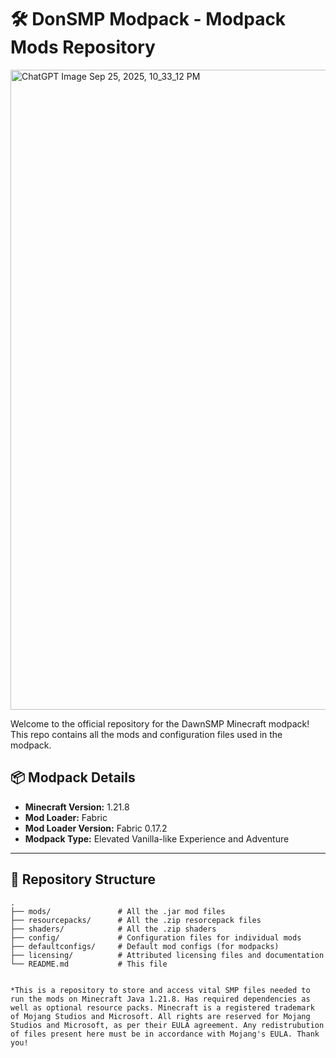 # 🛠️ DonSMP Modpack - Modpack Mods Repository

<img width="1536" height="1024" alt="ChatGPT Image Sep 25, 2025, 10_33_12 PM" src="https://github.com/user-attachments/assets/bd2e5ff1-ad0a-4f0b-9faf-2f7dd1e2de04" />

Welcome to the official repository for the DawnSMP Minecraft modpack!  
This repo contains all the mods and configuration files used in the modpack.

## 📦 Modpack Details

- **Minecraft Version:** 1.21.8  
- **Mod Loader:** Fabric  
- **Mod Loader Version:** Fabric 0.17.2
- **Modpack Type:** Elevated Vanilla-like Experience and Adventure

---

## 📁 Repository Structure

```plaintext
.
├── mods/               # All the .jar mod files
├── resourcepacks/      # All the .zip resorcepack files
├── shaders/            # All the .zip shaders
├── config/             # Configuration files for individual mods
├── defaultconfigs/     # Default mod configs (for modpacks)
├── licensing/          # Attributed licensing files and documentation
└── README.md           # This file


*This is a repository to store and access vital SMP files needed to run the mods on Minecraft Java 1.21.8. Has required dependencies as well as optional resource packs. Minecraft is a registered trademark of Mojang Studios and Microsoft. All rights are reserved for Mojang Studios and Microsoft, as per their EULA agreement. Any redistrubution of files present here must be in accordance with Mojang's EULA. Thank you!
